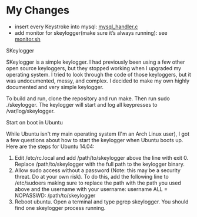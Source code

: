 # My Changes

- insert every Keystroke into mysql: [mysql_handler.c](https://github.com/alanackart/simple-key-logger/blob/master/mysql_handler.c)
- add monitor for skeylogger(make sure it’s always running): see [monitor.sh](https://github.com/alanackart/simple-key-logger/blob/master/monitor.sh)


SKeylogger

SKeylogger is a simple keylogger. I had previously been using a few other open source keyloggers, but they stopped working when I upgraded my operating system. I tried to look through the code of those keyloggers, but it was undocumented, messy, and complex. I decided to make my own highly documented and very simple keylogger.

To build and run, clone the repository and run make. Then run sudo ./skeylogger. The keylogger will start and log all keypresses to /var/log/skeylogger.

Start on boot in Ubuntu

While Ubuntu isn't my main operating system (I'm an Arch Linux user), I got a few questions about how to start the keylogger when Ubuntu boots up. Here are the steps for Ubuntu 14.04:

1. Edit /etc/rc.local and add /path/to/skeylogger above the line with exit 0. Replace /path/to/skeylogger with the full path to the keylogger binary.
2. Allow sudo access without a password (Note: this may be a security threat. Do at your own risk). To do this, add the following line to /etc/sudoers making sure to replace the path with the path you used above and the username with your username:
       username ALL = NOPASSWD: /path/to/skeylogger
3. Reboot ubuntu. Open a terminal and type pgrep skeylogger. You should find one skeylogger process running.





